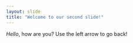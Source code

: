 ```yaml
---
layout: slide
title: "Welcome to our second slide!"
---
```

*Hello*, how are you?
Use the left arrow to go back!
